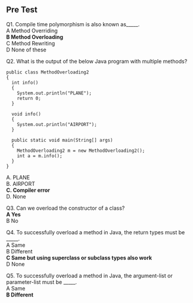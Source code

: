 ## Pre Test

Q1. Compile time polymorphism is also known as_____.<br>
A Method Overriding<br>
**B Method Overloading**<br>
C Method Rewriting<br>
D None of these<br>

Q2. What is the output of the below Java program with multiple methods?<br>

```
public class MethodOverloading2
{
  int info()
  {
    System.out.println("PLANE");
    return 0;
  }

  void info()
  {
    System.out.println("AIRPORT");
  }

  public static void main(String[] args)
  {
    MethodOverloading2 m = new MethodOverloading2();
    int a = m.info();
  }
}
```
A. PLANE<br>
B. AIRPORT<br> 
**C. Compiler error**<br>
D. None<br>


Q3. Can we overload the constructor of a class?<br>
**A Yes**<br>
B No<br>

Q4. To successfully overload a method in Java, the return types must be _____.<br>
A Same<br>
B Different<br>
**C Same but using superclass or subclass types also work**<br>
D None<br>

Q5. To successfully overload a method in Java, the argument-list or parameter-list must be _____.<br>
A Same<br>
**B Different**<br>
